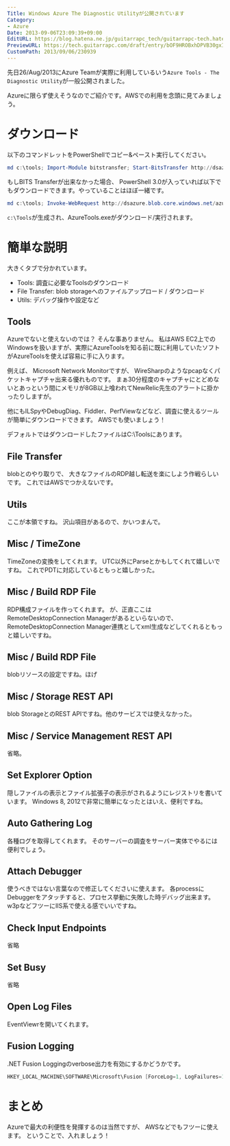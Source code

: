 ```yaml
---
Title: Windows Azure The Diagnostic Utilityが公開されています
Category:
- Azure
Date: 2013-09-06T23:09:39+09:00
EditURL: https://blog.hatena.ne.jp/guitarrapc_tech/guitarrapc-tech.hatenablog.com/atom/entry/6802418398341016845
PreviewURL: https://tech.guitarrapc.com/draft/entry/bOF9HROBxhDPVB30gxIBdP_QBbI
CustomPath: 2013/09/06/230939
---
```


<!--
Date: 2013-09-06T23:09:39+09:00
URL: https://tech.guitarrapc.com/entry/2013/09/06/230939
-->

先日26/Aug/2013にAzure Teamが実際に利用しているいう`Azure Tools - The Diagnostic Utility`が一般公開されました。

Azureに限らず使えそうなのでご紹介です。AWSでの利用を念頭に見てみましょう。

# ダウンロード

以下のコマンドレットをPowerShellでコピー&ペースト実行してください。

```ps1
md c:\tools; Import-Module bitstransfer; Start-BitsTransfer http://dsazure.blob.core.windows.net/azuretools/AzureTools.exe c:\tools\AzureTools.exe; c:\tools\AzureTools.exe
```

もしBITS Transferが出来なかった場合、 PowerShell 3.0が入っていれば以下でもダウンロードできます。やっていることはほぼ一緒です。

```ps1
md c:\tools; Invoke-WebRequest http://dsazure.blob.core.windows.net/azuretools/AzureTools.exe -OutFile c:\tools\AzureTools.exe; c:\tools\AzureTools.exe
```

`c:\Tools`が生成され、AzureTools.exeがダウンロード/実行されます。

# 簡単な説明

大きくタブで分かれています。

- Tools: 調査に必要なToolsのダウンロード
- File Transfer: blob storageへのファイルアップロード / ダウンロード
- Utils: デバッグ操作や設定など

## Tools

Azureでないと使えないのでは？ そんな事ありません。
私はAWS EC2上でのWindowsを扱いますが、実際にAzureToolsを知る前に既に利用していたソフトがAzureToolsを使えば容易に手に入ります。

例えば、 Microsoft Network Monitorですが、 WireSharpのようなpcapなくパケットキャプチャ出来る優れものです。
まぁ30分程度のキャプチャにとどめないとあっという間にメモリが8GB以上喰われてNewRelic先生のアラートに掛かったりしますが。

他にもILSpyやDebugDiag、Fiddler、PerfViewなどなど、調査に使えるツールが簡単にダウンロードできます。
AWSでも使いましょう！

デフォルトではダウンロードしたファイルはC:\Toolsにあります。

## File Transfer

blobとのやり取りで、 大きなファイルのRDP越し転送を楽にしよう作戦らしいです。
これではAWSでつかえないです。

## Utils

ここが本領ですね。
沢山項目があるので、かいつまんで。

## Misc / TimeZone

TimeZoneの変換をしてくれます。 UTC以外にParseとかもしてくれて嬉しいですね。
これでPDTに対応しているともっと嬉しかった。

## Misc / Build RDP File

RDP構成ファイルを作ってくれます。
が、正直ここはRemoteDesktopConnection Managerがあるといらないので、 RemoteDesktopConnection Manager連携としてxml生成などしてくれるともっと嬉しいですね。

## Misc / Build RDP File
blobリソースの設定ですね。ほげ

## Misc / Storage REST API
blob StorageとのREST APIですね。他のサービスでは使えなかった。

## Misc / Service Management REST API

省略。

## Set Explorer Option

隠しファイルの表示とファイル拡張子の表示がされるようにレジストリを書いています。
Windows 8, 2012で非常に簡単になったとはいえ、便利ですね。

## Auto Gathering Log

各種ログを取得してくれます。
そのサーバーの調査をサーバー実体でやるには便利でしょう。

## Attach Debugger

使うべきではない言葉なので修正してくださいに使えます。
各processにDebuggerをアタッチすると、プロセス挙動に失敗した時デバッグ出来ます。
w3pなどフツーにIIS系で使える感でいいですね。

## Check Input Endpoints

省略

## Set Busy

省略

## Open Log Files
EventViewrを開いてくれます。


## Fusion Logging
.NET Fusion Loggingのverbose出力を有効にするかどうかです。

```ps1
HKEY_LOCAL_MACHINE\SOFTWARE\Microsoft\Fusion [ForceLog=1, LogFailures=1, LogResourceBinds=1, LogPath=<AzureTools startup path>].
```


# まとめ
Azureで最大の利便性を発揮するのは当然ですが、 AWSなどでもフツーに使えます。
ということで、入れましょう！
